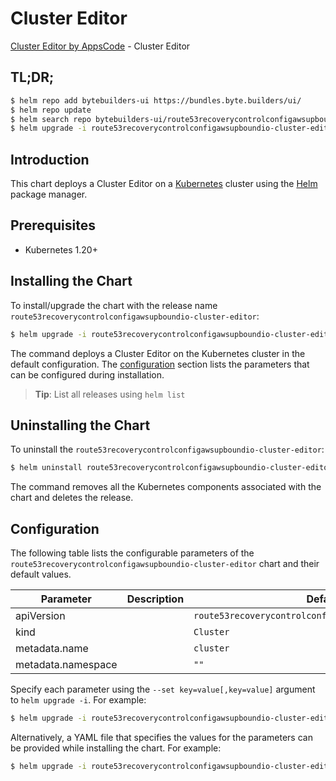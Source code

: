 # Cluster Editor

[Cluster Editor by AppsCode](https://byte.builders) - Cluster Editor

## TL;DR;

```bash
$ helm repo add bytebuilders-ui https://bundles.byte.builders/ui/
$ helm repo update
$ helm search repo bytebuilders-ui/route53recoverycontrolconfigawsupboundio-cluster-editor --version=v0.4.18
$ helm upgrade -i route53recoverycontrolconfigawsupboundio-cluster-editor bytebuilders-ui/route53recoverycontrolconfigawsupboundio-cluster-editor -n default --create-namespace --version=v0.4.18
```

## Introduction

This chart deploys a Cluster Editor on a [Kubernetes](http://kubernetes.io) cluster using the [Helm](https://helm.sh) package manager.

## Prerequisites

- Kubernetes 1.20+

## Installing the Chart

To install/upgrade the chart with the release name `route53recoverycontrolconfigawsupboundio-cluster-editor`:

```bash
$ helm upgrade -i route53recoverycontrolconfigawsupboundio-cluster-editor bytebuilders-ui/route53recoverycontrolconfigawsupboundio-cluster-editor -n default --create-namespace --version=v0.4.18
```

The command deploys a Cluster Editor on the Kubernetes cluster in the default configuration. The [configuration](#configuration) section lists the parameters that can be configured during installation.

> **Tip**: List all releases using `helm list`

## Uninstalling the Chart

To uninstall the `route53recoverycontrolconfigawsupboundio-cluster-editor`:

```bash
$ helm uninstall route53recoverycontrolconfigawsupboundio-cluster-editor -n default
```

The command removes all the Kubernetes components associated with the chart and deletes the release.

## Configuration

The following table lists the configurable parameters of the `route53recoverycontrolconfigawsupboundio-cluster-editor` chart and their default values.

|     Parameter      | Description |                             Default                              |
|--------------------|-------------|------------------------------------------------------------------|
| apiVersion         |             | <code>route53recoverycontrolconfig.aws.upbound.io/v1beta1</code> |
| kind               |             | <code>Cluster</code>                                             |
| metadata.name      |             | <code>cluster</code>                                             |
| metadata.namespace |             | <code>""</code>                                                  |


Specify each parameter using the `--set key=value[,key=value]` argument to `helm upgrade -i`. For example:

```bash
$ helm upgrade -i route53recoverycontrolconfigawsupboundio-cluster-editor bytebuilders-ui/route53recoverycontrolconfigawsupboundio-cluster-editor -n default --create-namespace --version=v0.4.18 --set apiVersion=route53recoverycontrolconfig.aws.upbound.io/v1beta1
```

Alternatively, a YAML file that specifies the values for the parameters can be provided while
installing the chart. For example:

```bash
$ helm upgrade -i route53recoverycontrolconfigawsupboundio-cluster-editor bytebuilders-ui/route53recoverycontrolconfigawsupboundio-cluster-editor -n default --create-namespace --version=v0.4.18 --values values.yaml
```
